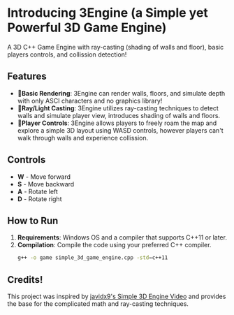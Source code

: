# Introducing 3Engine (a Simple yet Powerful 3D Game Engine)

A 3D C++ Game Engine with ray-casting (shading of walls and floor), basic players controls, and collission detection!

## Features

- **📖Basic Rendering**: 3Engine can render walls, floors, and simulate depth with only ASCI characters and no graphics library!
- **🐻Ray/Light Casting**: 3Engine utilizes ray-casting techniques to detect walls and simulate player view, introduces shading of walls and floors.
- **🐲Player Controls**: 3Engine allows players to freely roam the map and explore a simple 3D layout using WASD controls, however players can't walk through walls and experience collission.

## Controls

- **W** - Move forward
- **S** - Move backward
- **A** - Rotate left
- **D** - Rotate right

## How to Run

1. **Requirements**: Windows OS and a compiler that supports C++11 or later.
2. **Compilation**: Compile the code using your preferred C++ compiler.
   ```bash
   g++ -o game simple_3d_game_engine.cpp -std=c++11

## Credits!
This project was inspired by [javidx9's Simple 3D Engine Video](https://www.youtube.com/watch?v=xW8skO7MFYw) and provides the base for the complicated math and ray-casting techniques.
